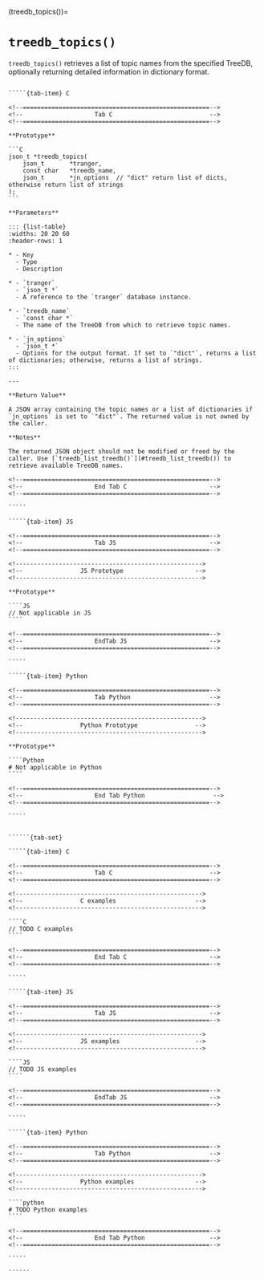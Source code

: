 <!-- ============================================================== -->
(treedb_topics())=
# `treedb_topics()`
<!-- ============================================================== -->

`treedb_topics()` retrieves a list of topic names from the specified TreeDB, optionally returning detailed information in dictionary format.

<!------------------------------------------------------------>
<!--                    Prototypes                          -->
<!------------------------------------------------------------>

``````{tab-set}

`````{tab-item} C

<!--====================================================-->
<!--                    Tab C                           -->
<!--====================================================-->

**Prototype**

```C
json_t *treedb_topics(
    json_t       *tranger,
    const char   *treedb_name,
    json_t       *jn_options  // "dict" return list of dicts, otherwise return list of strings
);
```

**Parameters**

::: {list-table}
:widths: 20 20 60
:header-rows: 1

* - Key
  - Type
  - Description

* - `tranger`
  - `json_t *`
  - A reference to the `tranger` database instance.

* - `treedb_name`
  - `const char *`
  - The name of the TreeDB from which to retrieve topic names.

* - `jn_options`
  - `json_t *`
  - Options for the output format. If set to `"dict"`, returns a list of dictionaries; otherwise, returns a list of strings.
:::

---

**Return Value**

A JSON array containing the topic names or a list of dictionaries if `jn_options` is set to `"dict"`. The returned value is not owned by the caller.

**Notes**

The returned JSON object should not be modified or freed by the caller. Use [`treedb_list_treedb()`](#treedb_list_treedb()) to retrieve available TreeDB names.

<!--====================================================-->
<!--                    End Tab C                       -->
<!--====================================================-->

`````

`````{tab-item} JS

<!--====================================================-->
<!--                    Tab JS                          -->
<!--====================================================-->

<!---------------------------------------------------->
<!--                JS Prototype                    -->
<!---------------------------------------------------->

**Prototype**

````JS
// Not applicable in JS
````

<!--====================================================-->
<!--                    EndTab JS                       -->
<!--====================================================-->

`````

`````{tab-item} Python

<!--====================================================-->
<!--                    Tab Python                      -->
<!--====================================================-->

<!---------------------------------------------------->
<!--                Python Prototype                -->
<!---------------------------------------------------->

**Prototype**

````Python
# Not applicable in Python
````

<!--====================================================-->
<!--                    End Tab Python                   -->
<!--====================================================-->

`````

``````

<!------------------------------------------------------------>
<!--                    Examples                            -->
<!------------------------------------------------------------>

```````{dropdown} Examples

``````{tab-set}

`````{tab-item} C

<!--====================================================-->
<!--                    Tab C                           -->
<!--====================================================-->

<!---------------------------------------------------->
<!--                C examples                      -->
<!---------------------------------------------------->

````C
// TODO C examples
````

<!--====================================================-->
<!--                    End Tab C                       -->
<!--====================================================-->

`````

`````{tab-item} JS

<!--====================================================-->
<!--                    Tab JS                          -->
<!--====================================================-->

<!---------------------------------------------------->
<!--                JS examples                     -->
<!---------------------------------------------------->

````JS
// TODO JS examples
````

<!--====================================================-->
<!--                    EndTab JS                       -->
<!--====================================================-->

`````

`````{tab-item} Python

<!--====================================================-->
<!--                    Tab Python                      -->
<!--====================================================-->

<!---------------------------------------------------->
<!--                Python examples                 -->
<!---------------------------------------------------->

````python
# TODO Python examples
````

<!--====================================================-->
<!--                    End Tab Python                  -->
<!--====================================================-->

`````

``````

```````

